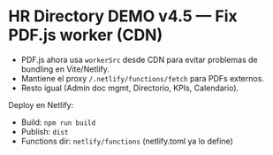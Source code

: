 
# HR Directory DEMO v4.5 — Fix PDF.js worker (CDN)

- PDF.js ahora usa `workerSrc` desde CDN para evitar problemas de bundling en Vite/Netlify.
- Mantiene el proxy `/.netlify/functions/fetch` para PDFs externos.
- Resto igual (Admin doc mgmt, Directorio, KPIs, Calendario).

Deploy en Netlify:
- Build: `npm run build`
- Publish: `dist`
- Functions dir: `netlify/functions` (netlify.toml ya lo define)
